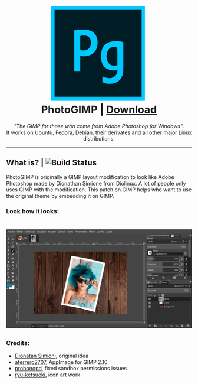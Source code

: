<h1 align="center">
  <img src="photogimp.png" alt="GIMP">
  <br />
  PhotoGIMP | <a href="https://github.com/sudo-give-me-coffee/PhotoGIMP/releases/download/continuous/PhotoGIMP-x86_64.AppImage">Download</a>
</h1>

<p align="center"><i>"The GIMP for those who come from Adobe Photoshop for Windows"</i>.<br> It works on Ubuntu, Fedora, Debian, their derivates and all other major Linux
distributions.</p>

<hr>

## What is? | ![ Build Status](https://api.travis-ci.org/sudo-give-me-coffee/PhotoGIMP.svg?branch=master)

PhotoGIMP is originally a GIMP layout modification to look like Adobe Photoshop made by Dionathan Simione from Diolinux. A lot of people only uses GIMP with the modification. This patch on GIMP helps who want to use the original theme by embedding it on GIMP.

### Look how it looks:

<h1 align="center">
  <img src="screenshot.png" alt="PhotoGIMP">
</h1>

### Credits:

 - [Dionatan Simioni](https://br.linkedin.com/in/dionatansimioni), original idea
 - [aferrero2707](https://github.com/aferrero2707), AppImage for GIMP 2.10
 - [probonopd](https://github.com/probonopd), fixed sandbox permissions issues
 - [ryu-ketsueki](https://github.com/ryu-ketsueki), icon art work
